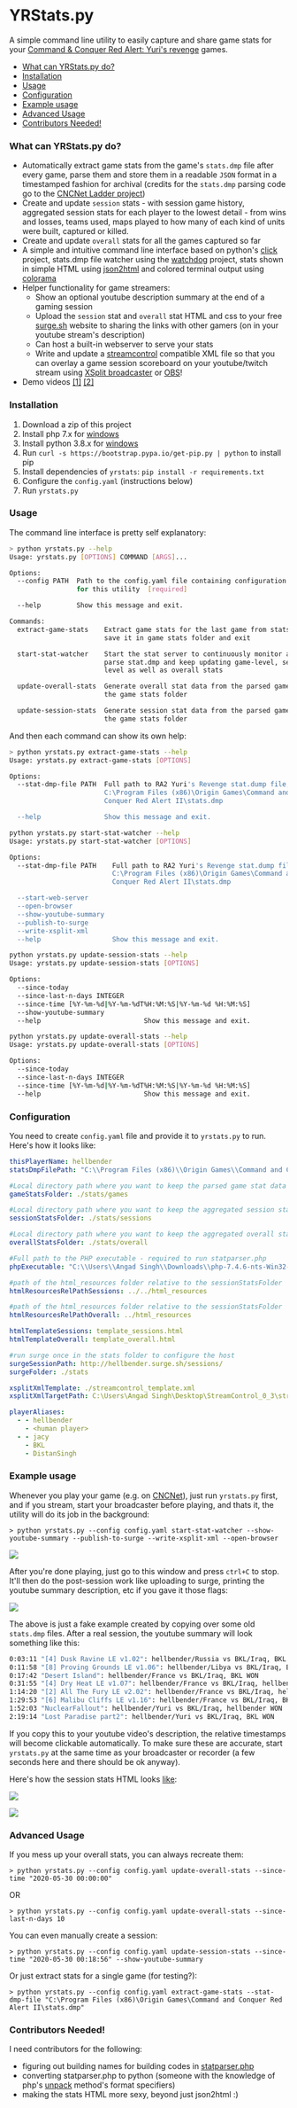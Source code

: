 # YRStats.py

A simple command line utility to easily capture and share game stats for your [Command & Conquer Red Alert: Yuri's revenge](https://en.wikipedia.org/wiki/Command_%26_Conquer:_Yuri%27s_Revenge) games.
<!--ts-->
* [What can YRStats.py do?](#what-can-yrstatspy-do)
* [Installation](#installation)
* [Usage](#usage)
* [Configuration](#configuration)
* [Example usage](#example-usage)
* [Advanced Usage](#advanced-usage)
* [Contributors Needed!](#contributors-needed)
<!--te-->


### What can YRStats.py do?

- Automatically extract game stats from the game's `stats.dmp` file after every game, parse them and store them in a readable `JSON` format in a timestamped fashion for archival (credits for the `stats.dmp` parsing code go to the [CNCNet Ladder project](https://github.com/CnCNet/cncnet-ladder-api))
- Create and update `session` stats - with session game history, aggregated session stats for each player to the lowest detail - from wins and losses, teams used, maps played to how many of each kind of units were built, captured or killed.
- Create and update `overall` stats for all the games captured so far
- A simple and intuitive command line interface based on python's [click](https://palletsprojects.com/p/click/) project, stats.dmp file watcher using the [watchdog](https://pythonhosted.org/watchdog/) project, stats shown in simple HTML using [json2html](https://github.com/softvar/json2html) and colored terminal output using [colorama](https://github.com/tartley/colorama)
- Helper functionality for game streamers:
  - Show an optional youtube description summary at the end of a gaming session
  - Upload the `session` stat and `overall` stat HTML and css to your free [surge.sh](http://surge.sh/) website to sharing the links with other gamers (on in your youtube stream's description)
  - Can host a built-in webserver to serve your stats
  - Write and update a [streamcontrol](http://farpnut.net/streamcontrol/) compatible XML file so that you can overlay a game session scoreboard on your youtube/twitch stream using [XSplit broadcaster](https://www.xsplit.com/broadcaster) or [OBS](https://obsproject.com/)!
- Demo videos [[1]](https://www.youtube.com/watch?v=vI2HIdtdUO4) [[2]](https://youtu.be/8v6yw01jzfU)

### Installation

1. Download a zip of this project
2. Install php 7.x for [windows](https://windows.php.net/downloads/releases/php-7.4.6-nts-Win32-vc15-x64.zip)
3. Install python 3.8.x for [windows](https://www.python.org/ftp/python/3.8.3/python-3.8.3.exe)
4. Run `curl -s https://bootstrap.pypa.io/get-pip.py | python` to install pip
5. Install dependencies of `yrstats`: `pip install -r requirements.txt`
6. Configure the `config.yaml` (instructions below)
7. Run `yrstats.py`

### Usage

The command line interface is pretty self explanatory:

```bash
> python yrstats.py --help
Usage: yrstats.py [OPTIONS] COMMAND [ARGS]...

Options:
  --config PATH  Path to the config.yaml file containing configuration params
                 for this utility  [required]

  --help         Show this message and exit.

Commands:
  extract-game-stats    Extract game stats for the last game from stats.dmp,
                        save it in game stats folder and exit

  start-stat-watcher    Start the stat server to continuously monitor and
                        parse stat.dmp and keep updating game-level, session-
                        level as well as overall stats

  update-overall-stats  Generate overall stat data from the parsed games in
                        the game stats folder

  update-session-stats  Generate session stat data from the parsed games in
                        the game stats folder
```

And then each command can show its own help:

```bash
> python yrstats.py extract-game-stats --help
Usage: yrstats.py extract-game-stats [OPTIONS]

Options:
  --stat-dmp-file PATH  Full path to RA2 Yuri's Revenge stat.dump file, e.g.
                        C:\Program Files (x86)\Origin Games\Command and
                        Conquer Red Alert II\stats.dmp

  --help                Show this message and exit.
```

```bash
python yrstats.py start-stat-watcher --help
Usage: yrstats.py start-stat-watcher [OPTIONS]

Options:
  --stat-dmp-file PATH    Full path to RA2 Yuri's Revenge stat.dump file, e.g.
                          C:\Program Files (x86)\Origin Games\Command and
                          Conquer Red Alert II\stats.dmp

  --start-web-server
  --open-browser
  --show-youtube-summary
  --publish-to-surge
  --write-xsplit-xml
  --help                  Show this message and exit.
```

```bash
python yrstats.py update-session-stats --help
Usage: yrstats.py update-session-stats [OPTIONS]

Options:
  --since-today
  --since-last-n-days INTEGER
  --since-time [%Y-%m-%d|%Y-%m-%dT%H:%M:%S|%Y-%m-%d %H:%M:%S]
  --show-youtube-summary
  --help                          Show this message and exit.
```

```bash
python yrstats.py update-overall-stats --help
Usage: yrstats.py update-overall-stats [OPTIONS]

Options:
  --since-today
  --since-last-n-days INTEGER
  --since-time [%Y-%m-%d|%Y-%m-%dT%H:%M:%S|%Y-%m-%d %H:%M:%S]
  --help                          Show this message and exit.
```

### Configuration

You need to create `config.yaml` file and provide it to `yrstats.py` to run. Here's how it looks like:

```yaml
thisPlayerName: hellbender
statsDmpFilePath: "C:\\Program Files (x86)\\Origin Games\\Command and Conquer Red Alert II\\stats.dmp"

#Local directory path where you want to keep the parsed game stat data
gameStatsFolder: ./stats/games

#Local directory path where you want to keep the aggregated session stat data
sessionStatsFolder: ./stats/sessions

#Local directory path where you want to keep the aggregated overall stat data
overallStatsFolder: ./stats/overall

#Full path to the PHP executable - required to run statparser.php
phpExecutable: "C:\\Users\\Angad Singh\\Downloads\\php-7.4.6-nts-Win32-vc15-x64\\php.exe"

#path of the html_resources folder relative to the sessionStatsFolder
htmlResourcesRelPathSessions: ../../html_resources

#path of the html_resources folder relative to the sessionStatsFolder
htmlResourcesRelPathOverall: ../html_resources

htmlTemplateSessions: template_sessions.html
htmlTemplateOverall: template_overall.html

#run surge once in the stats folder to configure the host
surgeSessionPath: http://hellbender.surge.sh/sessions/
surgeFolder: ./stats

xsplitXmlTemplate: ./streamcontrol_template.xml
xsplitXmlTargetPath: C:\Users\Angad Singh\Desktop\StreamControl_0_3\streamcontrol.xml

playerAliases: 
  - - hellbender
    - <human player>
  - - jacy
    - BKL
    - DistanSingh
```

### Example usage

Whenever you play your game (e.g. on [CNCNet](http://cncnet.org/)), just run `yrstats.py` first, and if you stream, start your broadcaster before playing, and thats it, the utility will do its job in the background:

`> python yrstats.py --config config.yaml start-stat-watcher --show-youtube-summary --publish-to-surge --write-xsplit-xml --open-browser`

![](example_usage.PNG)

After you're done playing, just go to this window and press `ctrl+C` to stop. It'll then do the post-session work like uploading to surge, printing the youtube summary description, etc if you gave it those flags:

![](example_usage2.PNG)

The above is just a fake example created by copying over some old `stats.dmp` files. After a real session, the youtube summary will look something like this:

```bash
0:03:11 "[4] Dusk Ravine LE v1.02": hellbender/Russia vs BKL/Iraq, BKL WON
0:11:58 "[8] Proving Grounds LE v1.06": hellbender/Libya vs BKL/Iraq, BKL WON
0:17:42 "Desert Island": hellbender/France vs BKL/Iraq, BKL WON
0:31:55 "[4] Dry Heat LE v1.07": hellbender/France vs BKL/Iraq, hellbender WON
1:14:20 "[2] All The Fury LE v2.02": hellbender/France vs BKL/Iraq, hellbender WON
1:29:53 "[6] Malibu Cliffs LE v1.16": hellbender/France vs BKL/Iraq, BKL WON
1:52:03 "NuclearFallout": hellbender/Yuri vs BKL/Iraq, hellbender WON
2:19:14 "Lost Paradise part2": hellbender/Yuri vs BKL/Iraq, BKL WON
```

If you copy this to your youtube video's description, the relative timestamps will become clickable automatically. To make sure these are accurate, start `yrstats.py` at the same time as your broadcaster or recorder (a few seconds here and there should be ok anyway).

Here's how the session stats HTML looks [like](http://hellbender.surge.sh/sessions/2020-05-30%2023-50-37/1590862837_session_stats):

![](example_usage3.PNG)

![](example_usage4.PNG)

### Advanced Usage
If you mess up your overall stats, you can always recreate them:

`> python yrstats.py --config config.yaml update-overall-stats --since-time "2020-05-30 00:00:00"`

OR

`> python yrstats.py --config config.yaml update-overall-stats --since-last-n-days 10`

You can even manually create a session:

`> python yrstats.py --config config.yaml update-session-stats --since-time "2020-05-30 00:18:56" --show-youtube-summary`

Or just extract stats for a single game (for testing?):

`> python yrstats.py --config config.yaml extract-game-stats --stat-dmp-file "C:\Program Files (x86)\Origin Games\Command and Conquer Red Alert II\stats.dmp"`

### Contributors Needed!
I need contributors for the following:
- figuring out building names for building codes in [statparser.php](statparser.php)
- converting statparser.php to python (someone with the knowledge of php's [unpack](https://www.php.net/manual/en/function.unpack.php) method's format specifiers)
- making the stats HTML more sexy, beyond just json2html :)
